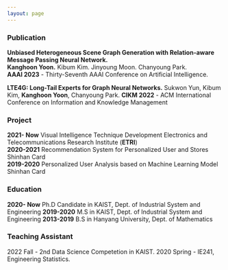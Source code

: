 ```yaml
---
layout: page
---
```


### Publication

**Unbiased Heterogeneous Scene Graph Generation with Relation-aware Message Passing Neural Network.**  
**Kanghoon Yoon.** Kibum Kim. Jinyoung Moon. Chanyoung Park.  
**AAAI 2023** - Thirty-Seventh AAAI Conference on Artificial Intelligence.  

**LTE4G: Long-Tail Experts for Graph Neural Networks.**
Sukwon Yun, Kibum Kim, **Kanghoon Yoon**, Chanyoung Park.
**CIKM 2022** - ACM International Conference on Information and Knowledge Management  

### Project

**2021- Now** Visual Intelligence Technique Development
Electronics and Telecommunications Research Institute (**ETRI**)  
**2020-2021** Recommendation System for Personalized User and Stores
Shinhan Card  
**2019-2020** Personalized User Analysis based on Machine Learning Model
Shinhan Card

### Education

**2020- Now** Ph.D Candidate in KAIST, Dept. of Industrial System and Engineering
**2019-2020** M.S in KAIST, Dept. of Industrial System and Engineering
**2013-2019** B.S in Hanyang University, Dept. of Mathematics

### Teaching Assistant
2022 Fall - 2nd Data Science Competetion in KAIST.
2020 Spring - IE241, Engineering Statistics.

